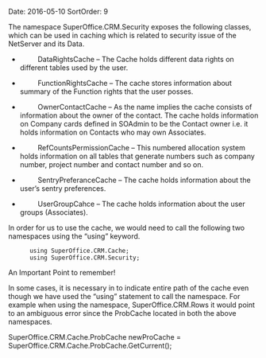 Date: 2016-05-10
SortOrder: 9

The namespace SuperOffice.CRM.Security exposes the following classes, which can be used in caching which is related to security issue of the NetServer and its Data.

*          DataRightsCache – The Cache holds different data rights on different tables used by the user.

*          FunctionRightsCache – The cache stores information about summary of the Function rights that the user posses.

*          OwnerContactCache – As the name implies the cache consists of information about the owner of the contact. The cache holds information on Company cards defined in SOAdmin to be the Contact owner i.e. it holds information on Contacts who may own Associates.

*          RefCountsPermissionCache – This numbered allocation system holds information on all tables that generate numbers such as company number, project number and contact number and so on.

*          SentryPreferanceCache – The cache holds information about the user’s sentry preferences.

*          UserGroupCahce – The cache holds information about the user groups (Associates).

In order for us to use the cache, we would need to call the following two namespaces using the “using” keyword.

```
      using SuperOffice.CRM.Cache;
      using SuperOffice.CRM.Security;
```

An Important Point to remember!

In some cases, it is necessary in to indicate entire path of the cache even though we have used the “using” statement to call the namespace. For example when using the namespace, SuperOffice.CRM.Rows it would point to an ambiguous error since the ProbCache located in both the above namespaces.

SuperOffice.CRM.Cache.ProbCache newProCache = SuperOffice.CRM.Cache.ProbCache.GetCurrent();
